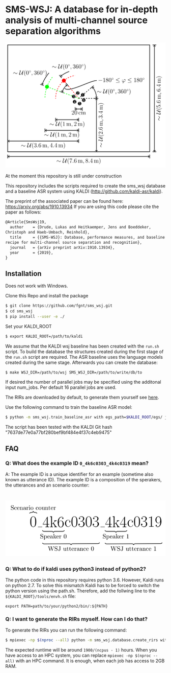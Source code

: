 # SMS-WSJ: A database for in-depth analysis of multi-channel source separation algorithms

![Example ID](doc/images/room.svg)

At the moment this repository is still under construction

This repository includes the scripts required to create the sms_wsj database
and a baseline ASR system using KALDI (http://github.com/kaldi-asr/kaldi).

The preprint of the associated paper can be found here: https://arxiv.org/abs/1910.13934
If you are using this code please cite the paper as follows:

```
@Article{SmsWsj19,
  author    = {Drude, Lukas and Heitkaemper, Jens and Boeddeker, Christoph and Haeb-Umbach, Reinhold},
  title     = {{SMS-WSJ}: Database, performance measures, and baseline recipe for multi-channel source separation and recognition},
  journal   = {arXiv preprint arXiv:1910.13934},
  year      = {2019},
}
```

## Installation

Does not work with Windows.

Clone this Repo and install the package 
```bash
$ git clone https://github.com/fgnt/sms_wsj.git
$ cd sms_wsj
$ pip install --user -e ./
```

Set your KALDI_ROOT
```bash
$ export KALDI_ROOT=/path/to/kaldi
```
We assume that the KALDI wsj baseline has been created with the `run.sh` script.
To build the database the structures created during the first stage of
the `run.sh` script are required.
The ASR baseline uses the language models created during the same stage.
Afterwards you can create the database:
```bash
$ make WSJ_DIR=/path/to/wsj SMS_WSJ_DIR=/path/to/write/db/to
```
If desired the number of parallel jobs may be specified using the additonal
input num_jobs. Per default 16 parallel jobs are used.


The RIRs are downloaded by default, to generate them yourself see [here](#q-i-want-to-generate-the-rirs-myself-how-can-i-do-that).


Use the following command to train the baseline ASR model:
```bash
$ python -m sms_wsj.train_baseline_asr with egs_path=$KALDI_ROOT/egs/ json_path=/path/to/sms_wsj.json
```
The script has been tested with the KALDI Git hash "7637de77e0a77bf280bef9bf484e4f37c4eb9475"


## FAQ
### Q: What does the example ID `0_4k6c0303_4k4c0319` mean?
A: The example ID is a unique identifier for an example (sometime also known as utterance ID).
The example ID is a composition of the sperakers, the utterances and an scenario counter:

![Example ID](doc/images/example_id.svg)
=======

### Q: What to do if kaldi uses python3 instead of python2?
The python code in this repository requires python 3.6. However, Kaldi runs
on python 2.7. To solve this mismatch Kaldi has to be forced to switch the
python version using the path.sh. Therefore, add the follwing line to
the `${KALDI_ROOT}/tools/envh.sh` file:
```
export PATH=path/to/your/python2/bin/:${PATH}
```

### Q: I want to generate the RIRs myself. How can I do that?
To generate the RIRs you can run the following command:
```bash
$ mpiexec -np $(nproc --all) python -m sms_wsj.database.create_rirs with database_path=cache/rirs
```
The expected runtime will be around `1900/(ncpus - 1)` hours.
When you have access to an HPC system, you can replace `mpiexec -np $(nproc --all)` with an HPC command.
It is enough, when each job has access to 2GB RAM.
